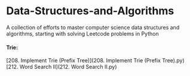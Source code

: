 # Data-Structures-and-Algorithms
A collection of efforts to master computer science data structures and algorithms, starting with solving Leetcode problems in Python


#### Trie:
[208. Implement Trie (Prefix Tree)](208. Implement Trie (Prefix Tree).py)
[212. Word Search II](212. Word Search II.py) 
